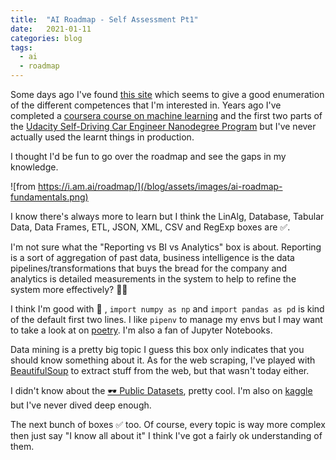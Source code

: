 ```yaml
---
title:  "AI Roadmap - Self Assessment Pt1"
date:   2021-01-11
categories: blog
tags:
  - ai
  - roadmap
---
```


Some days ago I've found [this site](https://i.am.ai/roadmap/) which seems to give a good enumeration of the different competences that I'm interested in. Years ago I've completed a [coursera course on machine learning](https://www.coursera.org/learn/machine-learning) and the first two parts of the [Udacity Self-Driving Car Engineer Nanodegree Program](https://www.udacity.com/course/self-driving-car-engineer-nanodegree--nd013) but I've never actually used the learnt things in production.

I thought I'd be fun to go over the roadmap and see the gaps in my knowledge.

![from https://i.am.ai/roadmap/](/blog/assets/images/ai-roadmap-fundamentals.png)

I know there's always more to learn but I think the LinAlg, Database, Tabular Data, Data Frames, ETL, JSON, XML, CSV and RegExp boxes are ✅.

I'm not sure what the "Reporting vs BI vs Analytics" box is about. Reporting is a sort of aggregation of past data, business intelligence is the data pipelines/transformations that buys the bread for the company and analytics is detailed measurements in the system to help to refine the system more effectively? 🤷‍♂️

I think I'm good with 🐍 , `import numpy as np` and `import pandas as pd` is kind of the default first two lines. I like `pipenv` to manage my envs but I may want to take a look at on [poetry](https://python-poetry.org/). I'm also a fan of Jupyter Notebooks.

Data mining is a pretty big topic I guess this box only indicates that you should know something about it. As for the web scraping, I've played with [BeautifulSoup](https://www.crummy.com/software/BeautifulSoup/) to extract stuff from the web, but that wasn't today either.

I didn't know about the [🕶 Public Datasets](https://github.com/awesomedata/awesome-public-datasets), pretty cool. I'm also on [kaggle](https://www.kaggle.com/balintfodor) but I've never dived deep enough.

The next bunch of boxes ✅ too. Of course, every topic is way more complex then just say "I know all about it" I think I've got a fairly ok understanding of them.
